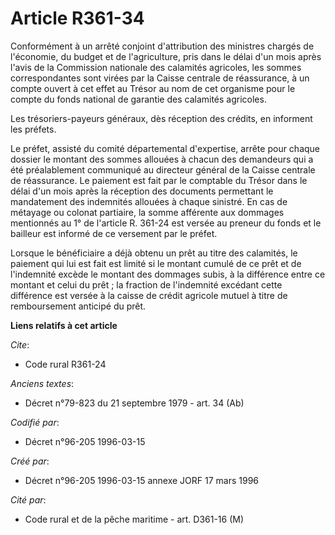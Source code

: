 # Article R361-34

Conformément à un arrêté conjoint d'attribution des ministres chargés de l'économie, du budget et de l'agriculture, pris dans
le délai d'un mois après l'avis de la Commission nationale des calamités agricoles, les sommes correspondantes sont virées
par la Caisse centrale de réassurance, à un compte ouvert à cet effet au Trésor au nom de cet organisme pour le compte du
fonds national de garantie des calamités agricoles.

Les trésoriers-payeurs généraux, dès réception des crédits, en informent les préfets.

Le préfet, assisté du comité départemental d'expertise, arrête pour chaque dossier le montant des sommes allouées à chacun
des demandeurs qui a été préalablement communiqué au directeur général de la Caisse centrale de réassurance. Le paiement est
fait par le comptable du Trésor dans le délai d'un mois après la réception des documents permettant le mandatement des
indemnités allouées à chaque sinistré. En cas de métayage ou colonat partiaire, la somme afférente aux dommages mentionnés au
1° de l'article R. 361-24 est versée au preneur du fonds et le bailleur est informé de ce versement par le préfet.

Lorsque le bénéficiaire a déjà obtenu un prêt au titre des calamités, le paiement qui lui est fait est limité si le montant
cumulé de ce prêt et de l'indemnité excède le montant des dommages subis, à la différence entre ce montant et celui du prêt ;
la fraction de l'indemnité excédant cette différence est versée à la caisse de crédit agricole mutuel à titre de
remboursement anticipé du prêt.

**Liens relatifs à cet article**

_Cite_:

  - Code rural R361-24

_Anciens textes_:

  - Décret n°79-823 du 21 septembre 1979 - art. 34 (Ab)

_Codifié par_:

  - Décret n°96-205 1996-03-15

_Créé par_:

  - Décret n°96-205 1996-03-15 annexe JORF 17 mars 1996

_Cité par_:

  - Code rural et de la pêche maritime - art. D361-16 (M)
